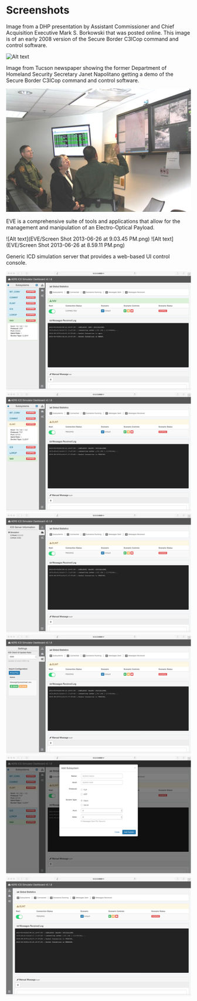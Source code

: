 # Screenshots

Image from a DHP presentation by Assistant Commissioner and Chief Acquisition Executive Mark S. Borkowski that was posted online.  This image is of an early 2008 version of the Secure Border C3ICop command and control software.

![Alt text](C3ICop/C3ICop.png)

Image from Tucson newspaper showing the former Department of Homeland Security Secretary Janet Napolitano getting a demo of the Secure Border C3ICop command and control software.

![Alt text](C3ICop/02212012nap_5f7_5f1_5fhires.jpg)

EVE is a comprehensive suite of tools and applications that allow for the management and manipulation of an Electro-Optical Payload.

![Alt text](EVE/Screen Shot 2013-06-26 at 9.03.45 PM.png)
![Alt text](EVE/Screen Shot 2013-06-26 at 8.59.11 PM.png)

Generic ICD simulation server that provides a web-based UI control console.

![Alt text](Simulator/Untitled.png)
![Alt text](Simulator/Untitled2.png)
![Alt text](Simulator/Untitled3.png)
![Alt text](Simulator/Untitled4.png)
![Alt text](Simulator/Untitled5.png)
![Alt text](Simulator/Untitled6.png)

